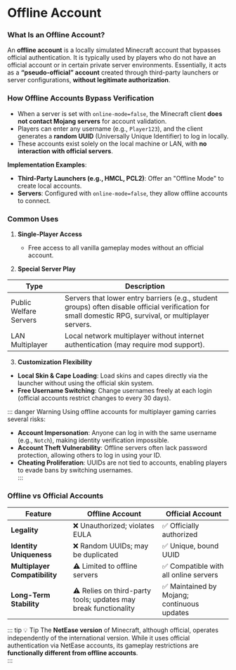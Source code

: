 # Offline Account

### What Is an Offline Account?
An **offline account** is a locally simulated Minecraft account that bypasses official authentication. It is typically used by players who do not have an official account or in certain private server environments. Essentially, it acts as a **“pseudo-official” account** created through third-party launchers or server configurations, **without legitimate authorization**.  

### How Offline Accounts Bypass Verification
- When a server is set with `online-mode=false`, the Minecraft client **does not contact Mojang servers** for account validation.  
- Players can enter any username (e.g., `Player123`), and the client generates a **random UUID** (Universally Unique Identifier) to log in locally.  
- These accounts exist solely on the local machine or LAN, with **no interaction with official servers**.  

**Implementation Examples**:  
- **Third-Party Launchers (e.g., HMCL, PCL2)**: Offer an "Offline Mode" to create local accounts.  
- **Servers**: Configured with `online-mode=false`, they allow offline accounts to connect.  

### Common Uses
1. **Single-Player Access**  
   - Free access to all vanilla gameplay modes without an official account.  

2. **Special Server Play**  

| Type | Description |
| ---- | ----------- |
| Public Welfare Servers | Servers that lower entry barriers (e.g., student groups) often disable official verification for small domestic RPG, survival, or multiplayer servers. |
| LAN Multiplayer | Local network multiplayer without internet authentication (may require mod support). |

3. **Customization Flexibility**  
- **Local Skin & Cape Loading**: Load skins and capes directly via the launcher without using the official skin system.  
- **Free Username Switching**: Change usernames freely at each login (official accounts restrict changes to every 30 days).  

::: danger Warning
Using offline accounts for multiplayer gaming carries several risks:  
- **Account Impersonation**: Anyone can log in with the same username (e.g., `Notch`), making identity verification impossible.  
- **Account Theft Vulnerability**: Offline servers often lack password protection, allowing others to log in using your ID.  
- **Cheating Proliferation**: UUIDs are not tied to accounts, enabling players to evade bans by switching usernames.  
:::

### Offline vs Official Accounts

| Feature | Offline Account | Official Account |
| ------- | --------------- | ---------------- |
| **Legality** | ❌ Unauthorized; violates EULA | ✅ Officially authorized |
| **Identity Uniqueness** | ❌ Random UUIDs; may be duplicated | ✅ Unique, bound UUID |
| **Multiplayer Compatibility** | ⚠️ Limited to offline servers | ✅ Compatible with all online servers |
| **Long-Term Stability** | ⚠️ Relies on third-party tools; updates may break functionality | ✅ Maintained by Mojang; continuous updates |

::: tip 💡 Tip
The **NetEase version** of Minecraft, although official, operates independently of the international version. While it uses official authentication via NetEase accounts, its gameplay restrictions are **functionally different from offline accounts**.  
:::
